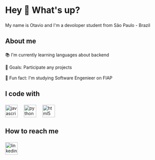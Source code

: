 <h1 align="left">Hey 👋 What's up?</h1>

###

<p align="left">My name is Otavio and I'm a devoloper student  from São Paulo - Brazil</p>

###

<h2 align="left">About me</h2>

###

<p align="left">📚 I'm currently learning languages about backend<br><br>🎯 Goals: Participate any projects<br><br>🎲 Fun fact: I'm studying Software Engenieer on FIAP</p>

###

<h2 align="left">I code with</h2>

###

<div align="left">
  <img src="https://cdn.jsdelivr.net/gh/devicons/devicon/icons/javascript/javascript-original.svg" height="40" alt="javascript logo"  />
  <img width="12" />
  <img src="https://cdn.jsdelivr.net/gh/devicons/devicon/icons/python/python-original.svg" height="40" alt="python logo"  />
  <img width="12" />
  <img src="https://cdn.jsdelivr.net/gh/devicons/devicon/icons/html5/html5-original.svg" height="40" alt="html5 logo"  />
</div>

###

<h2 align="left">How to reach me</h2>

###

<div align="left">
  <img src="https://cdn.jsdelivr.net/gh/devicons/devicon/icons/linkedin/linkedin-original.svg" height="40" alt="linkedin logo"  />
</div>

###

